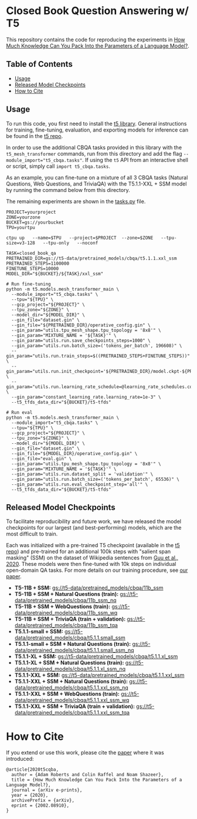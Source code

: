 # Closed Book Question Answering w/ T5

This repository contains the code for reproducing the experiments in
[How Much Knowledge Can You Pack Into the Parameters of a Language Model?](https://arxiv.org/abs/2002.08910).

## Table of Contents

* [Usage](#usage)
* [Released Model Checkpoints](#released-model-checkpoints)
* [How to Cite](#how-to-cite)

## Usage

To run this code, you first need to install the
[t5 library](https://pypi.org/project/t5/). General instructions for training, fine-tuning, evaluation, and exporting models for inference can be found in the [t5 repo](https://github.com/google-research/text-to-text-transfer-transformer).

In order to use the additional CBQA tasks provided in this library with the `t5_mesh_transformer` commands, run from this directory and add the flag `--module_import="t5_cbqa.tasks"`.
If using the `t5` API from an interactive shell or script, simply call `import t5_cbqa.tasks`.

As an example, you can fine-tune on a mixture of all 3 CBQA tasks
(Natural Questions, Web Questions, and TriviaQA) with the
T5.1.1-XXL + SSM model by running the command below from this directory.

The remaining experiments are shown in the [tasks.py](t5_cbqa/tasks.py) file.

```shell
PROJECT=yourproject
ZONE=yourzone
BUCKET=gs://yourbucket
TPU=yourtpu

ctpu up   --name=$TPU   --project=$PROJECT  --zone=$ZONE   --tpu-size=v3-128   --tpu-only   --noconf

TASK=closed_book_qa
PRETRAINED_DIR=gs://t5-data/pretrained_models/cbqa/t5.1.1.xxl_ssm
PRETRAINED_STEPS=1100000
FINETUNE_STEPS=10000
MODEL_DIR="${BUCKET}/${TASK}/xxl_ssm"

# Run fine-tuning
python -m t5.models.mesh_transformer_main \
  --module_import="t5_cbqa.tasks" \
  --tpu="${TPU}" \
  --gcp_project="${PROJECT}" \
  --tpu_zone="${ZONE}" \
  --model_dir="${MODEL_DIR}" \
  --gin_file="dataset.gin" \
  --gin_file="${PRETRAINED_DIR}/operative_config.gin" \
  --gin_param="utils.tpu_mesh_shape.tpu_topology = '8x8'" \
  --gin_param="MIXTURE_NAME = '${TASK}'" \
  --gin_param="utils.run.save_checkpoints_steps=1000" \
  --gin_param="utils.run.batch_size=('tokens_per_batch', 196608)" \
  --gin_param="utils.run.train_steps=$((PRETRAINED_STEPS+FINETUNE_STEPS))" \
  --gin_param="utils.run.init_checkpoint='${PRETRAINED_DIR}/model.ckpt-${PRETRAINED_STEPS}'" \
  --gin_param="utils.run.learning_rate_schedule=@learning_rate_schedules.constant_learning_rate" \
  --gin_param="constant_learning_rate.learning_rate=1e-3" \
  --t5_tfds_data_dir="${BUCKET}/t5-tfds"

# Run eval
python -m t5.models.mesh_transformer_main \
  --module_import="t5_cbqa.tasks" \
  --tpu="${TPU}" \
  --gcp_project="${PROJECT}" \
  --tpu_zone="${ZONE}" \
  --model_dir="${MODEL_DIR}" \
  --gin_file="dataset.gin" \
  --gin_file="${MODEL_DIR}/operative_config.gin" \
  --gin_file="eval.gin" \
  --gin_param="utils.tpu_mesh_shape.tpu_topology = '8x8'" \
  --gin_param="MIXTURE_NAME = '${TASK}'" \
  --gin_param="utils.run.dataset_split = 'validation'" \
  --gin_param="utils.run.batch_size=('tokens_per_batch', 65536)" \
  --gin_param="utils.run.eval_checkpoint_step='all'" \
  --t5_tfds_data_dir="${BUCKET}/t5-tfds"
```

## Released Model Checkpoints

To facilitate reproducibility and future work, we have released the model checkpoints for our largest (and best-performing) models, which are the most difficult to train.

Each was initialized with a pre-trained T5 checkpoint (available in the
[t5 repo](https://github.com/google-research/text-to-text-transfer-transformer#released-model-checkpoints))
and pre-trained for an additional 100k steps with "salient span masking" (SSM) on the dataset of Wikipedia sentences from [Guu et al., 2020](https://arxiv.org/pdf/2002.08909.pdf).
These models were then fine-tuned with 10k steps on individual open-domain QA tasks. For more details on our training procedure, see [our paper](https://arxiv.org/abs/2002.08910).

* **T5-11B + SSM:** [gs://t5-data/pretrained_models/cbqa/11b_ssm](https://console.cloud.google.com/storage/browser/t5-data/pretrained_models/cbqa/11b_ssm)
* **T5-11B + SSM + Natural Questions (train):** [gs://t5-data/pretrained_models/cbqa/11b_ssm_nq](https://console.cloud.google.com/storage/browser/t5-data/pretrained_models/cbqa/11b_ssm_nq)
* **T5-11B + SSM + WebQuestions (train):** [gs://t5-data/pretrained_models/cbqa/11b_ssm_wq](https://console.cloud.google.com/storage/browser/t5-data/pretrained_models/cbqa/11b_ssm_wq)
* **T5-11B + SSM + TriviaQA (train + validation):** [gs://t5-data/pretrained_models/cbqa/11b_ssm_tqa](https://console.cloud.google.com/storage/browser/t5-data/pretrained_models/cbqa/11b_ssm_tqa)
* **T5.1.1-small + SSM:** [gs://t5-data/pretrained_models/cbqa/t5.1.1.small_ssm](https://console.cloud.google.com/storage/browser/t5-data/pretrained_models/cbqa/t5.1.1.small_ssm)
* **T5.1.1-small + SSM + Natural Questions (train):** [gs://t5-data/pretrained_models/cbqa/t5.1.1.small_ssm_nq](https://console.cloud.google.com/storage/browser/t5-data/pretrained_models/cbqa/t5.1.1.small_ssm_nq)
* **T5.1.1-XL + SSM:** [gs://t5-data/pretrained_models/cbqa/t5.1.1.xl_ssm](https://console.cloud.google.com/storage/browser/t5-data/pretrained_models/cbqa/t5.1.1.xl_ssm)
* **T5.1.1-XL + SSM + Natural Questions (train):** [gs://t5-data/pretrained_models/cbqa/t5.1.1.xl_ssm_nq](https://console.cloud.google.com/storage/browser/t5-data/pretrained_models/cbqa/t5.1.1.xl_ssm_nq)
* **T5.1.1-XXL + SSM:** [gs://t5-data/pretrained_models/cbqa/t5.1.1.xxl_ssm](https://console.cloud.google.com/storage/browser/t5-data/pretrained_models/cbqa/t5.1.1.xxl_ssm)
* **T5.1.1-XXL + SSM + Natural Questions (train):** [gs://t5-data/pretrained_models/cbqa/t5.1.1.xxl_ssm_nq](https://console.cloud.google.com/storage/browser/t5-data/pretrained_models/cbqa/t5.1.1.xxl_ssm_nq)
* **T5.1.1-XXL + SSM + WebQuestions (train):** [gs://t5-data/pretrained_models/cbqa/t5.1.1.xxl_ssm_wq](https://console.cloud.google.com/storage/browser/t5-data/pretrained_models/cbqa/t5.1.1.xxl_ssm_wq)
* **T5.1.1-XXL + SSM + TriviaQA (train + validation):** [gs://t5-data/pretrained_models/cbqa/t5.1.1.xxl_ssm_tqa](https://console.cloud.google.com/storage/browser/t5-data/pretrained_models/cbqa/t5.1.1.xxl_ssm_tqa)

# How to Cite
If you extend or use this work, please cite the [paper](https://arxiv.org/abs/2002.08910) where it was introduced:

```
@article{2020t5cqba,
  author = {Adam Roberts and Colin Raffel and Noam Shazeer},
  title = {How Much Knowledge Can You Pack Into the Parameters of a Language Model?},
  journal = {arXiv e-prints},
  year = {2020},
  archivePrefix = {arXiv},
  eprint = {2002.08910},
}
```
